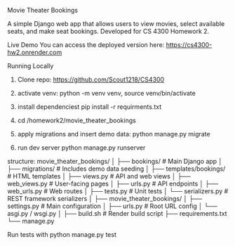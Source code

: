 Movie Theater Bookings

A simple Django web app that allows users to view movies, select available seats, and make seat bookings.
Developed for CS 4300 Homework 2.


Live Demo
You can access the deployed version here:
https://cs4300-hw2.onrender.com

Running Locally
1. Clone repo: https://github.com/Scout1218/CS4300

2. activate venv: python -m venv venv, source venv/bin/activate

3. install dependenciest pip install -r requirments.txt

4. cd /homework2/movie_theater_bookings

5. apply migrations and insert demo data: python manage.py migrate

6. run dev server python manage.py runserver

structure:
movie_theater_bookings/
│
├── bookings/                   # Main Django app
│   ├── migrations/             # Includes demo data seeding
│   ├── templates/bookings/     # HTML templates
│   ├── views.py                # API and web views
│   ├── web_views.py            # User-facing pages
│   ├── urls.py                 # API endpoints
│   ├── web_urls.py             # Web routes
│   ├── tests.py                # Unit tests
│   └── serializers.py          # REST framework serializers
│
├── movie_theater_bookings/
│   ├── settings.py             # Main configuration
│   ├── urls.py                 # Root URL config
│   └── asgi.py / wsgi.py
│
├── build.sh                    # Render build script
├── requirements.txt
└── manage.py

Run tests with python manage.py test

